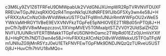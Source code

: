 c3M6Ly9ZV1Z6TFRFeU9DMWpabUk2VVdGNlJXUmpWR2RpTVRVNVFDUXFRREUwTGpJNUxqRXlOQzR4TmpnNk1qUXdNRFE9I1JlbGF5Xy3wn4e58J+HvFRXXzAxCnNzOi8vWVdWekxUSTFOaTFqWm1JNlJrRmtWWFpOU2xWeE5YWkVaMHRGY1VBeE9EVXVNVFkzTGpFeE5pNHlOVEE2T1RBd05nPT0j8J+HpvCfh7pBVV8wMwpzczovL1lXVnpMVEV5T0MxalptSTZVV0Y2UldSalZHZGlNVFU1UUNRcVFERTBMakk1TGpFeU5DNHhOamc2TWpRd01EZz0jUmVsYXlf8J+HqPCfh7NDTi3wn4e58J+HvFRXXzA1CnNzOi8vWVdWekxUSTFOaTFqWm1JNlluZG9jMnR5YzJ0eU1ETkFNVFEwTGpFMk9DNDJNQzQzTURveU5UST0j8J+HuvCfh7hVU18xMQo=